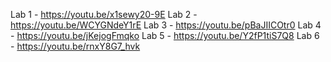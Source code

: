 Lab 1 - https://youtu.be/x1sewy20-9E
Lab 2 - https://youtu.be/WCYGNdeY1rE
Lab 3 - https://youtu.be/pBaJIICOtr0
Lab 4 - https://youtu.be/jKejogFmqko
Lab 5 - https://youtu.be/Y2fP1tiS7Q8
Lab 6 - https://youtu.be/rnxY8G7_hvk